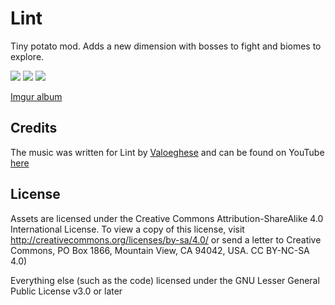 # Lint

Tiny potato mod. Adds a new dimension with bosses to fight and biomes to explore.

![](https://imgur.com/y3uDI3h.png)
![](https://imgur.com/B2Q1La2.png)
![](https://imgur.com/VyNEJt9.png)

[Imgur album](https://imgur.com/a/GhoTMlh)

## Credits

The music was written for Lint by [Valoeghese](https://github.com/valoeghese/) and can be found on
YouTube [here](https://www.youtube.com/playlist?list=PLd1miv1OlwzXVUo9T7k5y9bhvAQK1CUkl)

## License

Assets are licensed under the Creative Commons Attribution-ShareAlike 4.0 International License. To view a copy of this
license, visit http://creativecommons.org/licenses/by-sa/4.0/ or send a letter to Creative Commons, PO Box 1866,
Mountain View, CA 94042, USA. CC BY-NC-SA 4.0)

Everything else (such as the code) licensed under the GNU Lesser General Public License v3.0 or later
